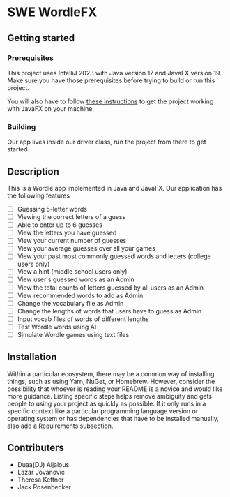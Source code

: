 # SWE WordleFX
## Getting started

### Prerequisites
This project uses IntelliJ 2023 with Java version 17 and JavaFX version 19.
Make sure you have those prerequisites before trying to build or run this project.

You will also have to follow [these instructions](https://faculty-web.msoe.edu/hasker/swe2410/java-install/)
to get the project working with JavaFX on your machine.

### Building
Our app lives inside our driver class, run the project from there to get started.

## Description
This is a Wordle app implemented in Java and JavaFX. Our application has the following features
- [ ] Guessing 5-letter words
- [ ] Viewing the correct letters of a guess
- [ ] Able to enter up to 6 guesses
- [ ] View the letters you have guessed
- [ ] View your current number of guesses
- [ ] View your average guesses over all your games
- [ ] View your past most commonly guessed words and letters (college users only)
- [ ] View a hint (middle school users only)
- [ ] View user's guessed words as an Admin
- [ ] View the total counts of letters guessed by all users as an Admin
- [ ] View recommended words to add as Admin
- [ ] Change the vocabulary file as Admin
- [ ] Change the lengths of words that users have to guess as Admin
- [ ] Input vocab files of words of different lengths
- [ ] Test Wordle words using AI
- [ ] Simulate Wordle games using text files

## Installation
Within a particular ecosystem, there may be a common way of installing things, such as using Yarn, NuGet, or Homebrew. However, consider the possibility that whoever is reading your README is a novice and would like more guidance. Listing specific steps helps remove ambiguity and gets people to using your project as quickly as possible. If it only runs in a specific context like a particular programming language version or operating system or has dependencies that have to be installed manually, also add a Requirements subsection.



## Contributers
- Duaa(DJ) Aljalous
- Lazar Jovanovic
- Theresa Kettner
- Jack Rosenbecker